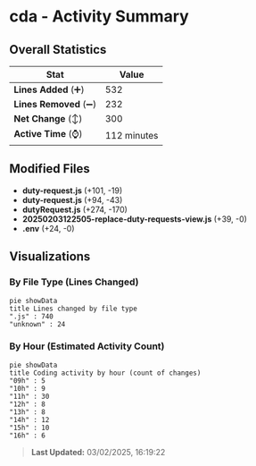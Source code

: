 # cda - Activity Summary 

## Overall Statistics

| Stat                   | Value                                                             |
| ---------------------- | ----------------------------------------------------------------- |
| **Lines Added** (➕)   | 532                                          |
| **Lines Removed** (➖) | 232                                        |
| **Net Change** (↕)    | 300                |
| **Active Time** (⌚)   | 112 minutes |


## Modified Files
- **duty-request.js** (+101, -19)
- **duty-request.js** (+94, -43)
- **dutyRequest.js** (+274, -170)
- **20250203122505-replace-duty-requests-view.js** (+39, -0)
- **.env** (+24, -0)

## Visualizations

### By File Type (Lines Changed)

```mermaid
pie showData
title Lines changed by file type
".js" : 740
"unknown" : 24
```

### By Hour (Estimated Activity Count)

```mermaid
pie showData
title Coding activity by hour (count of changes)
"09h" : 5
"10h" : 9
"11h" : 30
"12h" : 8
"13h" : 8
"14h" : 12
"15h" : 10
"16h" : 6
```


> **Last Updated:** 03/02/2025, 16:19:22